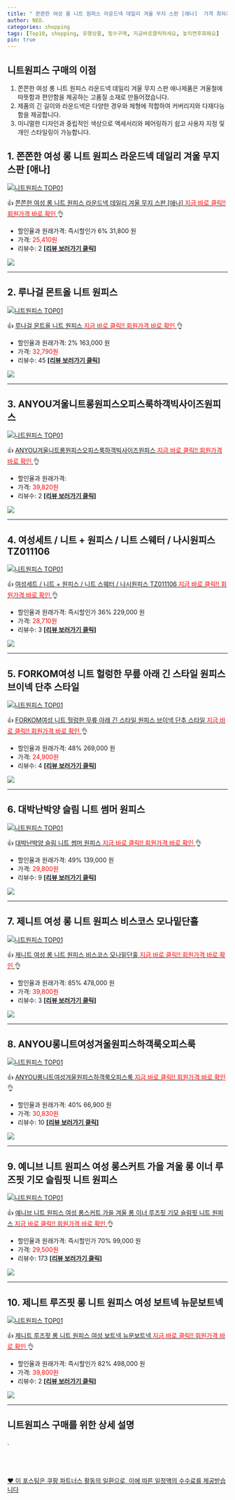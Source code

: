 ```yaml
---
title: " 쫀쫀한 여성 롱 니트 원피스 라운드넥 데일리 겨울 무지 스판 [애나]  가격 최저가 할인가 니트원피스 최저가 추천 제품 비교"
author: NEO.
categories: shopping
tags: [Top10, shopping, 유행상품, 필수구매, 지금바로클릭하세요, 놓치면후회해요]
pin: true
---
```

## 니트원피스 구매의 이점
1. 쫀쫀한 여성 롱 니트 원피스 라운드넥 데일리 겨울 무지 스판 애나제품은 겨울철에 따뜻함과 편안함을 제공하는 고품질 소재로 만들어졌습니다.
2. 제품의 긴 길이와 라운드넥은 다양한 경우와 체형에 적합하여 커버리지와 다재다능함을 제공합니다.
3. 미니멀한 디자인과 중립적인 색상으로 액세서리와 페어링하기 쉽고 사용자 지정 및 개인 스타일링이 가능합니다.

   

## 1.  쫀쫀한 여성 롱 니트 원피스 라운드넥 데일리 겨울 무지 스판 [애나] 

[![니트원피스 TOP01](https://thumbnail7.coupangcdn.com/thumbnails/remote/490x490ex/image/vendor_inventory/a16e/88ceaaebe68e08dc4b4c13e69860e433b0ea6ce05172ace7e0fd453e840b.jpg)](https://link.coupang.com/re/AFFSDP?lptag=AF3617701&subid=GithubCoopas&pageKey=7800639413&traceid=V0-153&itemId=21125630368&vendorItemId=88187393328)


👍 [ 쫀쫀한 여성 롱 니트 원피스 라운드넥 데일리 겨울 무지 스판 [애나]  <font color=red> 지금 바로 클릭!! 회원가격 바로 확인 </font> ](https://link.coupang.com/re/AFFSDP?lptag=AF3617701&subid=GithubCoopas&pageKey=7800639413&traceid=V0-153&itemId=21125630368&vendorItemId=88187393328) 👌 


- 할인율과 원래가격: 즉시할인가 6%  31,800   원
- 가격: <span style='color:red'>25,410원</span>
- 리뷰수: 2  [**[리뷰 보러가기 클릭]**](https://link.coupang.com/re/AFFSDP?lptag=AF3617701&subid=GithubCoopas&pageKey=7800639413&traceid=V0-153&itemId=21125630368&vendorItemId=88187393328)

[![](/discount_price.png)](https://link.coupang.com/re/AFFSDP?lptag=AF3617701&subid=GithubCoopas&pageKey=7800639413&traceid=V0-153&itemId=21125630368&vendorItemId=88187393328)

---


   

## 2.  루나걸 몬트올 니트 원피스 

[![니트원피스 TOP01](https://thumbnail10.coupangcdn.com/thumbnails/remote/490x490ex/image/retail/images/2023/09/11/10/2/c002ecc4-b6ed-4d8c-a71f-f368139affd4.jpg)](https://link.coupang.com/re/AFFSDP?lptag=AF3617701&subid=GithubCoopas&pageKey=7589256297&traceid=V0-153&itemId=20051506063&vendorItemId=87147725079)


👍 [ 루나걸 몬트올 니트 원피스  <font color=red> 지금 바로 클릭!! 회원가격 바로 확인 </font> ](https://link.coupang.com/re/AFFSDP?lptag=AF3617701&subid=GithubCoopas&pageKey=7589256297&traceid=V0-153&itemId=20051506063&vendorItemId=87147725079) 👌 


- 할인율과 원래가격: 2%  163,000   원
- 가격: <span style='color:red'>32,790원</span>
- 리뷰수: 45  [**[리뷰 보러가기 클릭]**](https://link.coupang.com/re/AFFSDP?lptag=AF3617701&subid=GithubCoopas&pageKey=7589256297&traceid=V0-153&itemId=20051506063&vendorItemId=87147725079)

[![](/discount_price.png)](https://link.coupang.com/re/AFFSDP?lptag=AF3617701&subid=GithubCoopas&pageKey=7589256297&traceid=V0-153&itemId=20051506063&vendorItemId=87147725079)

---


   

## 3.  ANYOU겨울니트롱원피스오피스룩하객빅사이즈원피스 

[![니트원피스 TOP01](https://thumbnail9.coupangcdn.com/thumbnails/remote/490x490ex/image/vendor_inventory/cbf3/b47dfa9b85d4264e066a2b9c6982e8e8bfef26de94c031832ff5bf067b6b.jpg)](https://link.coupang.com/re/AFFSDP?lptag=AF3617701&subid=GithubCoopas&pageKey=7737911042&traceid=V0-153&itemId=20810671016&vendorItemId=88353758470)


👍 [ ANYOU겨울니트롱원피스오피스룩하객빅사이즈원피스  <font color=red> 지금 바로 클릭!! 회원가격 바로 확인 </font> ](https://link.coupang.com/re/AFFSDP?lptag=AF3617701&subid=GithubCoopas&pageKey=7737911042&traceid=V0-153&itemId=20810671016&vendorItemId=88353758470) 👌 


- 할인율과 원래가격: 
- 가격: <span style='color:red'>39,820원</span>
- 리뷰수: 2  [**[리뷰 보러가기 클릭]**](https://link.coupang.com/re/AFFSDP?lptag=AF3617701&subid=GithubCoopas&pageKey=7737911042&traceid=V0-153&itemId=20810671016&vendorItemId=88353758470)

[![](/discount_price.png)](https://link.coupang.com/re/AFFSDP?lptag=AF3617701&subid=GithubCoopas&pageKey=7737911042&traceid=V0-153&itemId=20810671016&vendorItemId=88353758470)

---


   

## 4.  여성세트 / 니트 + 원피스 / 니트 스웨터 / 나시원피스 TZ011106 

[![니트원피스 TOP01](https://thumbnail7.coupangcdn.com/thumbnails/remote/490x490ex/image/vendor_inventory/9a02/3673a79c4d12de0c337e10bca16dc5fdc47f6d8da94441efdc628f71b53d.jpg)](https://link.coupang.com/re/AFFSDP?lptag=AF3617701&subid=GithubCoopas&pageKey=7839577539&traceid=V0-153&itemId=21338180297&vendorItemId=88396642688)


👍 [ 여성세트 / 니트 + 원피스 / 니트 스웨터 / 나시원피스 TZ011106  <font color=red> 지금 바로 클릭!! 회원가격 바로 확인 </font> ](https://link.coupang.com/re/AFFSDP?lptag=AF3617701&subid=GithubCoopas&pageKey=7839577539&traceid=V0-153&itemId=21338180297&vendorItemId=88396642688) 👌 


- 할인율과 원래가격: 즉시할인가 36%  229,000   원
- 가격: <span style='color:red'>28,710원</span>
- 리뷰수: 3  [**[리뷰 보러가기 클릭]**](https://link.coupang.com/re/AFFSDP?lptag=AF3617701&subid=GithubCoopas&pageKey=7839577539&traceid=V0-153&itemId=21338180297&vendorItemId=88396642688)

[![](/discount_price.png)](https://link.coupang.com/re/AFFSDP?lptag=AF3617701&subid=GithubCoopas&pageKey=7839577539&traceid=V0-153&itemId=21338180297&vendorItemId=88396642688)

---


   

## 5.  FORKOM여성 니트 헐렁한 무릎 아래 긴 스타일 원피스 브이넥 단추 스타일 

[![니트원피스 TOP01](https://thumbnail8.coupangcdn.com/thumbnails/remote/490x490ex/image/vendor_inventory/19d3/a7245b7d468e2debe5d24ad611a29eacbf609ad11792b37278a980f19edb.jpg)](https://link.coupang.com/re/AFFSDP?lptag=AF3617701&subid=GithubCoopas&pageKey=7828700070&traceid=V0-153&itemId=21285599660&vendorItemId=88345564753)


👍 [ FORKOM여성 니트 헐렁한 무릎 아래 긴 스타일 원피스 브이넥 단추 스타일  <font color=red> 지금 바로 클릭!! 회원가격 바로 확인 </font> ](https://link.coupang.com/re/AFFSDP?lptag=AF3617701&subid=GithubCoopas&pageKey=7828700070&traceid=V0-153&itemId=21285599660&vendorItemId=88345564753) 👌 


- 할인율과 원래가격: 48%  269,000   원
- 가격: <span style='color:red'>24,900원</span>
- 리뷰수: 4  [**[리뷰 보러가기 클릭]**](https://link.coupang.com/re/AFFSDP?lptag=AF3617701&subid=GithubCoopas&pageKey=7828700070&traceid=V0-153&itemId=21285599660&vendorItemId=88345564753)

[![](/discount_price.png)](https://link.coupang.com/re/AFFSDP?lptag=AF3617701&subid=GithubCoopas&pageKey=7828700070&traceid=V0-153&itemId=21285599660&vendorItemId=88345564753)

---


   

## 6.  대박난박양 슬림 니트 썸머 원피스 

[![니트원피스 TOP01](https://thumbnail6.coupangcdn.com/thumbnails/remote/490x490ex/image/vendor_inventory/f9b5/df8eb06dd94bcdd27ba2afafc5c800beb1920322def057477150f0e43ca0.jpg)](https://link.coupang.com/re/AFFSDP?lptag=AF3617701&subid=GithubCoopas&pageKey=6504944977&traceid=V0-153&itemId=14339339269&vendorItemId=81867700048)


👍 [ 대박난박양 슬림 니트 썸머 원피스  <font color=red> 지금 바로 클릭!! 회원가격 바로 확인 </font> ](https://link.coupang.com/re/AFFSDP?lptag=AF3617701&subid=GithubCoopas&pageKey=6504944977&traceid=V0-153&itemId=14339339269&vendorItemId=81867700048) 👌 


- 할인율과 원래가격: 49%  139,000   원
- 가격: <span style='color:red'>29,800원</span>
- 리뷰수: 9  [**[리뷰 보러가기 클릭]**](https://link.coupang.com/re/AFFSDP?lptag=AF3617701&subid=GithubCoopas&pageKey=6504944977&traceid=V0-153&itemId=14339339269&vendorItemId=81867700048)

[![](/discount_price.png)](https://link.coupang.com/re/AFFSDP?lptag=AF3617701&subid=GithubCoopas&pageKey=6504944977&traceid=V0-153&itemId=14339339269&vendorItemId=81867700048)

---


   

## 7.  제니트 여성 롱 니트 원피스 비스코스 모나밑단훌 

[![니트원피스 TOP01](https://thumbnail9.coupangcdn.com/thumbnails/remote/490x490ex/image/vendor_inventory/614e/8e9706a2c2aa2b9fa4d6e2789736b839076e668d7cb5c7db2d6d8c960dff.jpg)](https://link.coupang.com/re/AFFSDP?lptag=AF3617701&subid=GithubCoopas&pageKey=5155418438&traceid=V0-153&itemId=7091282480&vendorItemId=79347170067)


👍 [ 제니트 여성 롱 니트 원피스 비스코스 모나밑단훌  <font color=red> 지금 바로 클릭!! 회원가격 바로 확인 </font> ](https://link.coupang.com/re/AFFSDP?lptag=AF3617701&subid=GithubCoopas&pageKey=5155418438&traceid=V0-153&itemId=7091282480&vendorItemId=79347170067) 👌 


- 할인율과 원래가격: 85%  478,000   원
- 가격: <span style='color:red'>39,800원</span>
- 리뷰수: 3  [**[리뷰 보러가기 클릭]**](https://link.coupang.com/re/AFFSDP?lptag=AF3617701&subid=GithubCoopas&pageKey=5155418438&traceid=V0-153&itemId=7091282480&vendorItemId=79347170067)

[![](/discount_price.png)](https://link.coupang.com/re/AFFSDP?lptag=AF3617701&subid=GithubCoopas&pageKey=5155418438&traceid=V0-153&itemId=7091282480&vendorItemId=79347170067)

---


   

## 8.  ANYOU롱니트여성겨울원피스하객룩오피스룩 

[![니트원피스 TOP01](https://thumbnail10.coupangcdn.com/thumbnails/remote/490x490ex/image/vendor_inventory/810e/711b53a90d50d5485b97238dfbd493172b6b84513bf35d3abe9b8dfe535f.jpg)](https://link.coupang.com/re/AFFSDP?lptag=AF3617701&subid=GithubCoopas&pageKey=7714246272&traceid=V0-153&itemId=20686424246&vendorItemId=88353836778)


👍 [ ANYOU롱니트여성겨울원피스하객룩오피스룩  <font color=red> 지금 바로 클릭!! 회원가격 바로 확인 </font> ](https://link.coupang.com/re/AFFSDP?lptag=AF3617701&subid=GithubCoopas&pageKey=7714246272&traceid=V0-153&itemId=20686424246&vendorItemId=88353836778) 👌 


- 할인율과 원래가격: 40%  66,900   원
- 가격: <span style='color:red'>30,830원</span>
- 리뷰수: 10  [**[리뷰 보러가기 클릭]**](https://link.coupang.com/re/AFFSDP?lptag=AF3617701&subid=GithubCoopas&pageKey=7714246272&traceid=V0-153&itemId=20686424246&vendorItemId=88353836778)

[![](/discount_price.png)](https://link.coupang.com/re/AFFSDP?lptag=AF3617701&subid=GithubCoopas&pageKey=7714246272&traceid=V0-153&itemId=20686424246&vendorItemId=88353836778)

---


   

## 9.  예니브 니트 원피스 여성 롱스커트 가을 겨울 롱 이너 루즈핏 기모 슬림핏 니트 원피스 

[![니트원피스 TOP01](https://thumbnail9.coupangcdn.com/thumbnails/remote/490x490ex/image/vendor_inventory/58e0/165dc8e425af819ec918247d8f48c216719e82b180401037ea7202f20189.jpg)](https://link.coupang.com/re/AFFSDP?lptag=AF3617701&subid=GithubCoopas&pageKey=7760389165&traceid=V0-153&itemId=20925708864&vendorItemId=88362397554)


👍 [ 예니브 니트 원피스 여성 롱스커트 가을 겨울 롱 이너 루즈핏 기모 슬림핏 니트 원피스  <font color=red> 지금 바로 클릭!! 회원가격 바로 확인 </font> ](https://link.coupang.com/re/AFFSDP?lptag=AF3617701&subid=GithubCoopas&pageKey=7760389165&traceid=V0-153&itemId=20925708864&vendorItemId=88362397554) 👌 


- 할인율과 원래가격: 즉시할인가 70%  99,000   원
- 가격: <span style='color:red'>29,500원</span>
- 리뷰수: 173  [**[리뷰 보러가기 클릭]**](https://link.coupang.com/re/AFFSDP?lptag=AF3617701&subid=GithubCoopas&pageKey=7760389165&traceid=V0-153&itemId=20925708864&vendorItemId=88362397554)

[![](/discount_price.png)](https://link.coupang.com/re/AFFSDP?lptag=AF3617701&subid=GithubCoopas&pageKey=7760389165&traceid=V0-153&itemId=20925708864&vendorItemId=88362397554)

---


   

## 10.  제니트 루즈핏 롱 니트 원피스 여성 보트넥 뉴문보트넥 

[![니트원피스 TOP01](https://thumbnail10.coupangcdn.com/thumbnails/remote/490x490ex/image/vendor_inventory/4c03/aa53b0e0446fff45af53590313928cb6a4817f7e3605bf1f87db9712fa0e.jpg)](https://link.coupang.com/re/AFFSDP?lptag=AF3617701&subid=GithubCoopas&pageKey=5079294298&traceid=V0-153&itemId=6888905457&vendorItemId=79384831106)


👍 [ 제니트 루즈핏 롱 니트 원피스 여성 보트넥 뉴문보트넥  <font color=red> 지금 바로 클릭!! 회원가격 바로 확인 </font> ](https://link.coupang.com/re/AFFSDP?lptag=AF3617701&subid=GithubCoopas&pageKey=5079294298&traceid=V0-153&itemId=6888905457&vendorItemId=79384831106) 👌 


- 할인율과 원래가격: 즉시할인가 82%  498,000   원
- 가격: <span style='color:red'>39,800원</span>
- 리뷰수: 2  [**[리뷰 보러가기 클릭]**](https://link.coupang.com/re/AFFSDP?lptag=AF3617701&subid=GithubCoopas&pageKey=5079294298&traceid=V0-153&itemId=6888905457&vendorItemId=79384831106)

[![](/discount_price.png)](https://link.coupang.com/re/AFFSDP?lptag=AF3617701&subid=GithubCoopas&pageKey=5079294298&traceid=V0-153&itemId=6888905457&vendorItemId=79384831106)

---
## 니트원피스 구매를 위한 상세 설명
.<br><br><br><br><br> [ ❤  이 포스팅은 쿠팡 파트너스 활동의 일환으로, 이에 따른 일정액의 수수료를 제공받습니다](https://link.coupang.com/a/bcEFyh)